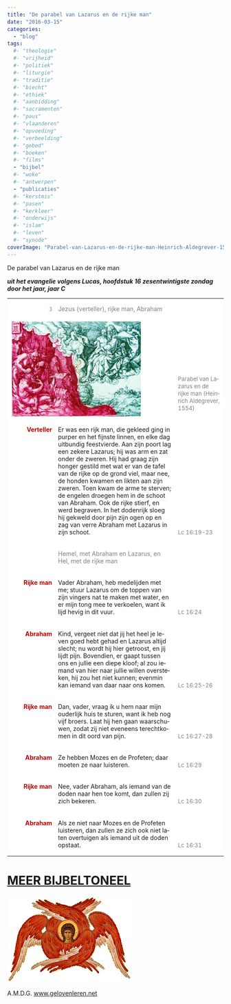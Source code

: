 ```yaml
---
title: "De parabel van Lazarus en de rijke man"
date: "2016-03-15"
categories: 
  - "blog"
tags:
  #- "theologie"
  #- "vrijheid"
  #- "politiek"
  #- "liturgie"
  #- "traditie"
  #- "biecht"
  #- "ethiek"
  #- "aanbidding"
  #- "sacramenten"
  #- "paus"
  #- "vlaanderen"
  #- "opvoeding"
  #- "verbeelding"
  #- "gebed"
  #- "boeken"
  #- "films"
  - "bijbel"
  #- "woke"
  #- "antwerpen"
  - "publicaties"
  #- "kerstmis"
  #- "pasen"
  #- "kerkleer"
  #- "onderwijs"
  #- "islam"
  #- "leven"
  #- "synode"
coverImage: "Parabel-van-Lazarus-en-de-rijke-man-Heinrich-Aldegrever-1554.jpg"
---
```


De parabel van Lazarus en de rijke man

_**uit het evangelie volgens Lucas, hoofdstuk 16 zesentwintigste zondag door het jaar, jaar C**_

<table width="627" cellspacing="0" cellpadding="7"><colgroup><col width="119"> <col width="346"> <col width="120"></colgroup><tbody><tr><td valign="top" bgcolor="#ffffff" width="119"><p lang="nl-NL" align="right"><span style="color: #7f7f7f;"><span style="font-family: 'Alte Haas Grotesk', serif;">3</span></span></p></td><td valign="top" bgcolor="#ffffff" width="346"><p lang="nl-NL"><span style="color: #7f7f7f;">Jezus (verteller), rijke man, Abraham</span></p></td><td valign="bottom" bgcolor="#ffffff" width="120"></td></tr><tr><td colspan="2" valign="top" bgcolor="#ffffff" width="479">&nbsp;<img class="alignleft size-medium wp-image-2250" src="images/Parabel-van-Lazarus-en-de-rijke-man-Heinrich-Aldegrever-1554-300x220.jpg" alt="Parabel van Lazarus en de rijke man (Heinrich Aldegrever, 1554)" width="300" height="220"></td><td valign="bottom" bgcolor="#ffffff" width="120"><p lang="nl-NL"><span style="color: #7f7f7f;"><span style="font-size: small;">Parabel van Lazarus en de rijke man (Heinrich Aldegrever, 1554)</span></span></p></td></tr><tr><td valign="top" bgcolor="#ffffff" width="119"><p lang="nl-NL" align="right"><span style="color: #c00000;"><b>Verteller</b></span></p></td><td valign="top" bgcolor="#ffffff" width="346"><p class="western" lang="nl-NL">Er was een rijk man, die gekleed ging in purper en het fijnste linnen, en elke dag uitbundig feestvierde. Aan zijn poort lag een zekere Lazarus; hij was arm en zat onder de zweren. Hij had graag zijn honger gestild met wat er van de tafel van de rijke op de grond viel, maar nee, de honden kwamen en likten aan zijn zweren. Toen kwam de arme te sterven; de engelen droegen hem in de schoot van Abraham. Ook de rijke stierf, en werd begraven. In het dodenrijk sloeg hij gekweld door pijn zijn ogen op en zag van verre Abraham met Lazarus in zijn schoot.</p></td><td valign="bottom" bgcolor="#ffffff" width="120"><p lang="nl-NL"><span style="color: #7f7f7f;"><span style="font-size: small;">Lc 16:19-23</span></span></p></td></tr><tr><td valign="top" bgcolor="#ffffff" width="119"></td><td valign="top" bgcolor="#ffffff" width="346"><p lang="nl-NL"><span style="color: #7f7f7f;">Hemel, met Abraham en Lazarus, en Hel, met de rijke man</span></p></td><td valign="bottom" bgcolor="#ffffff" width="120"></td></tr><tr><td valign="top" bgcolor="#ffffff" width="119"><p lang="nl-NL" align="right"><span style="color: #c00000;"><b>Rijke man</b></span></p></td><td valign="top" bgcolor="#ffffff" width="346"><p class="western" lang="nl-NL">Vader Abraham, heb medelijden met me; stuur Lazarus om de toppen van zijn vingers nat te maken met water, en er mijn tong mee te verkoelen, want ik lijd hevig in dit vuur.</p></td><td valign="bottom" bgcolor="#ffffff" width="120"><p lang="nl-NL"><span style="color: #7f7f7f;"><span style="font-size: small;">Lc 16:24</span></span></p></td></tr><tr><td valign="top" bgcolor="#ffffff" width="119"><p lang="nl-NL" align="right"><span style="color: #c00000;"><b>Abraham</b></span></p></td><td valign="top" bgcolor="#ffffff" width="346"><p class="western" lang="nl-NL">Kind, vergeet niet dat jij het heel je leven goed hebt gehad en Lazarus altijd slecht; nu wordt hij hier getroost, en jij lijdt pijn. Bovendien, er gaapt tussen ons en jullie een diepe kloof; al zou iemand van hier naar jullie willen oversteken, hij zou het niet kunnen; evenmin kan iemand van daar naar ons komen.</p></td><td valign="bottom" bgcolor="#ffffff" width="120"><p lang="nl-NL"><span style="color: #7f7f7f;"><span style="font-size: small;">Lc 16:25-26</span></span></p></td></tr><tr><td valign="top" bgcolor="#ffffff" width="119"><p lang="nl-NL" align="right"><span style="color: #c00000;"><b>Rijke man</b></span></p></td><td valign="top" bgcolor="#ffffff" width="346"><p class="western" lang="nl-NL">Dan, vader, vraag ik u hem naar mijn ouderlijk huis te sturen, want ik heb nog vijf broers. Laat hij hen gaan waarschuwen, zodat zij niet eveneens terechtkomen in dit oord van pijn.</p></td><td valign="bottom" bgcolor="#ffffff" width="120"><p lang="nl-NL"><span style="color: #7f7f7f;"><span style="font-size: small;">Lc 16:27-28</span></span></p></td></tr><tr><td valign="top" bgcolor="#ffffff" width="119"><p lang="nl-NL" align="right"><span style="color: #c00000;"><b>Abraham</b></span></p></td><td valign="top" bgcolor="#ffffff" width="346"><p class="western" lang="nl-NL">Ze hebben Mozes en de Profeten; daar moeten ze naar luisteren.</p></td><td valign="bottom" bgcolor="#ffffff" width="120"><p lang="nl-NL"><span style="color: #7f7f7f;"><span style="font-size: small;">Lc 16:29</span></span></p></td></tr><tr><td valign="top" bgcolor="#ffffff" width="119"><p lang="nl-NL" align="right"><span style="color: #c00000;"><b>Rijke man</b></span></p></td><td valign="top" bgcolor="#ffffff" width="346"><p class="western" lang="nl-NL">Nee, vader Abraham, als iemand van de doden naar hen toe komt, dan zullen zij zich bekeren.</p></td><td valign="bottom" bgcolor="#ffffff" width="120"><p lang="nl-NL"><span style="color: #7f7f7f;"><span style="font-size: small;">Lc 16:30</span></span></p></td></tr><tr><td valign="top" bgcolor="#ffffff" width="119"><p lang="nl-NL" align="right"><span style="color: #c00000;"><b>Abraham</b></span></p></td><td valign="top" bgcolor="#ffffff" width="346"><p class="western" lang="nl-NL">Als ze niet naar Mozes en de Profeten luisteren, dan zullen ze zich ook niet laten overtuigen als iemand uit de doden opstaat.</p></td><td valign="bottom" bgcolor="#ffffff" width="120"><p lang="nl-NL"><span style="color: #7f7f7f;"><span style="font-size: small;">Lc 16:31</span></span></p></td></tr></tbody></table>

# [MEER BIJBELTONEEL](/bijbeltoneel/ "Bijbeltoneel")

![image005](images/image005.gif)

A.M.D.G. www.gelovenleren.net
